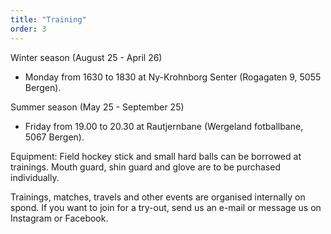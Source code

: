 ```yaml
---
title: "Training"
order: 3
---
```


Winter season (August 25 - April 26)

- Monday from 1630 to 1830 at Ny-Krohnborg Senter  (Rogagaten 9, 5055 Bergen).
  
Summer season (May 25 - September 25)

- Friday from 19.00 to 20.30 at Rautjernbane (Wergeland fotballbane, 5067 Bergen).

Equipment: Field hockey stick and small hard balls can be borrowed at trainings. Mouth guard, shin guard and glove are to be purchased individually. 

Trainings, matches, travels and other events are organised internally on spond. If you want to join for a try-out, send us an e-mail or message us on Instagram or Facebook.
